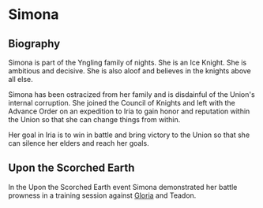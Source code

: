 # Simona

## Biography

Simona is part of the Yngling family of nights.  She is an Ice Knight.  She is ambitious and decisive.  She is also aloof and believes in the knights above all else.

Simona has been ostracized from her family and is disdainful of the Union's internal corruption.  She joined the Council of Knights and left with the Advance Order on an expedition to Iria to gain honor and reputation within the Union so that she can change things from within.

Her goal in Iria is to win in battle and bring victory to the Union so that she can silence her elders and reach her goals.

## Upon the Scorched Earth

In the Upon the Scorched Earth event Simona demonstrated her battle prowness in a training session against [Gloria](./gloria.md) and Teadon.